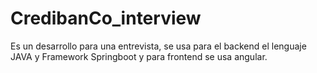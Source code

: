 # CredibanCo_interview
Es un desarrollo para una entrevista, se usa para el backend el lenguaje JAVA y Framework Springboot y para frontend se usa angular.
